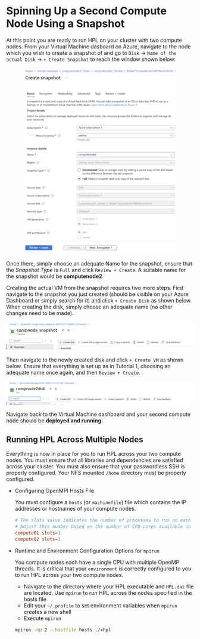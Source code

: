 # Spinning Up a Second Compute Node Using a Snapshot

At this point you are ready to run HPL on your cluster with two compute nodes. From your Virtual Machine dasboard on Azure, navigate to the node which you wish to create a snapshot of and go to `Disk` &rarr; `Name of the actual Disk` &rarr; `+ Create Snapshot` to reach the window shown below:

<p align="center">
  <img alt="Creating a snapshot." src="./resources/create_snapshot.png" height="500"/>
</p>

Once there, simply choose an adequate Name for the snapshot, ensure that the *Snapshot Type* is `Full` and click `Review + Create`. A suitable name for the snapshot would be <b>computenode2</b>


Creating the actual VM from the snapshot requires two more steps. First navigate to the snapshot you just created (should be visible on your Azure Dashboard or simply search for it) and click `+ Create Disk` as shown below. When creating the disk, simply choose an adequate name (no other changes need to be made).

<img alt="Step one of creating the VM." src="./resources/create_disk.png"/>

Then navigate to the newly created disk and click `+ Create VM` as shown below. Ensure that everything is set up as in Tutorial 1, choosing an adequate name once again, and then `Review + Create`.

<img alt="Step two of creating the VM." src="./resources/create_vm.png"/>

Navigate back to the Virtual Machine dashboard and your second compute node should be <b>deployed and running.</b> 

## Running HPL Across Multiple Nodes

Everything is now in place for you to run HPL across your two compute nodes. You must ensure that all libraries and dependencies are satisfied across your cluster. You must also ensure that your passwordless SSH is properly configured. Your NFS mounted `/home` directory must be properly configured.

* Configuring OpenMPI Hosts File

  You must configure a `hosts` (or `machinefile`) file which contains the IP addresses or hostnames of your compute nodes.
  ```conf
  # The slots value indicates the number of processes to run on each node.
  # Adjust this number based on the number of CPU cores available on each node.
  compute01 slots=1
  compute02 slots=1
  ```

* Runtime and Environment Configuration Options for `mpirun`

  You compute nodes each have a single CPU with multiple OpenMP threads. It is critical that your `environment` is correctly configured to you to run HPL across your two compute nodes.

  * Navigate to the directory where your HPL executable and `HPL.dat` file are located. Use `mpirun` to run HPL across the nodes specified in the hosts file
  * Edit your `~/.profile` to set environment variables when `mpirun` creates a new shell
  * Execute `mpirun`
  ```bash
  mpirun -np 2 --hostfile hosts ./xhpl
  ```
